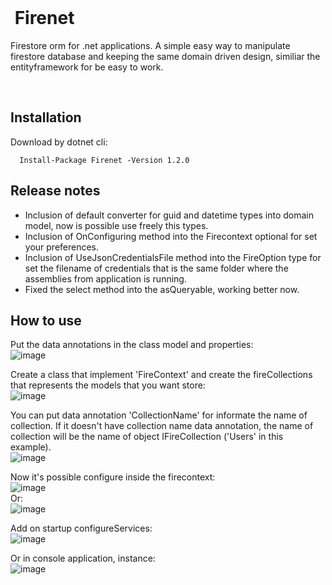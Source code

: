 </br>
 
# &nbsp;Firenet
 
Firestore orm for .net applications. A simple easy way to manipulate firestore database and keeping the same domain driven design, similiar the entityframework for be easy to work. 

</br>

## Installation
Download by dotnet cli:  

```   
  Install-Package Firenet -Version 1.2.0
```
## Release notes
- Inclusion of default converter for guid and datetime types into domain model, now is possible use freely this types.
- Inclusion of OnConfiguring method into the Firecontext optional for set your preferences.
- Inclusion of UseJsonCredentialsFile method into the FireOption type for set the filename of credentials that is the same folder where the assemblies from application is running.
- Fixed the select method into the asQueryable, working better now.

## How to use
Put the data annotations in the class model and properties:  
![image](https://user-images.githubusercontent.com/30809620/120728408-3a39f900-c4b3-11eb-93c9-05eb8607b59d.png)

Create a class that implement 'FireContext' and create the fireCollections that represents the models that you want store:  
![image](https://user-images.githubusercontent.com/30809620/133532334-30caada3-b63e-48f2-a7f8-7c6a45de5a89.png)  

You can put data annotation 'CollectionName' for informate the name of collection. If it doesn't have collection name data annotation, the name of collection will be the name of object IFireCollection ('Users' in this example).  
![image](https://user-images.githubusercontent.com/30809620/120899679-4df67400-c607-11eb-932b-b6588bc39002.png)

Now it's possible configure inside the firecontext:  
![image](https://user-images.githubusercontent.com/30809620/133533668-e07e8d47-ba32-4fc6-9010-b5557eb57758.png)  
Or:  
![image](https://user-images.githubusercontent.com/30809620/133532966-379913f6-c436-4ce3-908a-3f36ad00cf7a.png)  

Add on startup configureServices:  
![image](https://user-images.githubusercontent.com/30809620/120727866-feeafa80-c4b1-11eb-8e81-b4feab63224f.png) 

Or in console application, instance:  
![image](https://user-images.githubusercontent.com/30809620/133533547-0e56eadd-8af4-4859-a26d-1a68ab32ad35.png)  

